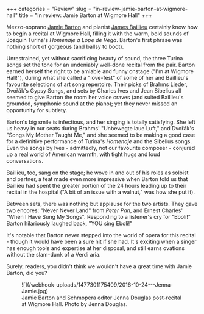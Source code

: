 +++
categories = "Review"
slug = "in-review-jamie-barton-at-wigmore-hall"
title = "In review: Jamie Barton at Wigmore Hall"
+++

Mezzo-soprano [Jamie Barton](/talking-with-singers-jamie-barton/) and pianist [James Baillieu](/scene/people/james-baillieu/) certainly know how to begin a recital at Wigmore Hall, filling it with the warm, bold sounds of Joaquín Turina's *Homenaje a Lope de Vega*. Barton's first phrase was nothing short of gorgeous (and ballsy to boot).

Unrestrained, yet without sacrificing beauty of sound, the three Turina songs set the tone for an undeniably well-done recital from the pair. Barton earned herself the right to be amiable and funny onstage ("I'm at Wigmore Hall!"), during what she called a "love-fest" of some of her and Baillieu's favourite selections of art song repertoire. Their picks of Brahms Lieder, Dvořák's Gypsy Songs, and sets by Charles Ives and Jean Sibelius all seemed to give Barton the room her voice craves (and suited Baillieu's grounded, symphonic sound at the piano); yet they never missed an opportunity for subtlety.

Barton's big smile is infectious, and her singing is totally satisfying. She left us heavy in our seats during Brahms' "Unbewegte laue Luft," and Dvořák's "Songs My Mother Taught Me," and she seemed to be making a good case for a definitive performance of Turina's *Homenaje* and the Sibelius songs. Even the songs by Ives - admittedly, not our favourite composer - conjured up a real world of American warmth, with tight hugs and loud conversations.

Baillieu, too, sang on the stage; he wove in and out of his roles as soloist and partner, a feat made even more impressive when Barton told us that Baillieu had spent the greater portion of the 24 hours leading up to their recital in the hospital ("A bit of an issue with a walnut," was how she put it).

Between sets, there was nothing but applause for the two artists. They gave two encores: "Never Never Land" from *Peter Pan*, and Ernest Charles' "When I Have Sung My Songs". Responding to a listener's cry for "Eboli!" Barton hilariously laughed back, "YOU sing Eboli!"

It's notable that Barton never stepped into the world of opera for this recital - though it would have been a sure hit if she had. It's exciting when a singer has enough tools and expertise at her disposal, and still earns ovations without the slam-dunk of a Verdi aria.

Surely, readers, you didn't think we wouldn't have a great time with Jamie Barton, did you?

<figure data-type="image">
![](/webhook-uploads/1477301175409/2016-10-24---Jenna-Jamie.jpg)<figcaption>Jamie Barton and Schmopera editor Jenna Douglas post-recital at Wigmore Hall. Photo by Jenna Douglas.</figcaption>
</figure>
